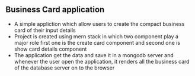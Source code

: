 ## Business Card application 

- A simple appliction which allow users to create the compact business card of their input details
- Project is created using mern stack in which two component play a major role first one is the create card component and second one is show card details component 
- The application get the data and save it in a mongodb server and whenever the user open the application, it renders all the business card of the database server on to the browser
